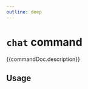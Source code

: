 ```yaml
---
outline: deep
---
```

# `chat` command

<script setup lang="ts">
import {data as docs} from "./cli.data.js";
const commandDoc = docs.chat;
</script>

{{commandDoc.description}}

## Usage
<div v-html="commandDoc.usageHtml"></div>
<div v-html="commandDoc.options"></div>
